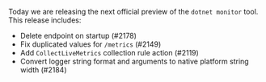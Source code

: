 Today we are releasing the next official preview of the `dotnet monitor` tool. This release includes:

- Delete endpoint on startup (#2178)
- Fix duplicated values for `/metrics` (#2149)
- Add `CollectLiveMetrics` collection rule action (#2119)
- Convert logger string format and arguments to native platform string width (#2184)

